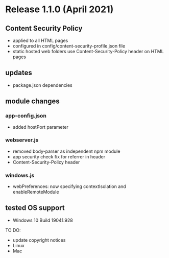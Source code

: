 
# Release 1.1.0 (April 2021)

## Content Security Policy
* applied to all HTML pages
* configured in config/content-security-profile.json file
* static hosted web folders use Content-Security-Policy header on HTML pages

## updates
* package.json dependencies

## module changes

### app-config.json
* added hostPort parameter

### webserver.js 
* removed body-parser as independent npm module
* app security check fix for referrer in header
* Content-Security-Policy header

### windows.js
* webPreferences: now specifying contextIsolation and enableRemoteModule

## tested OS support
* Windows 10 Build 19041.928

TO DO:
* update copyright notices
* Linux 
* Mac 
